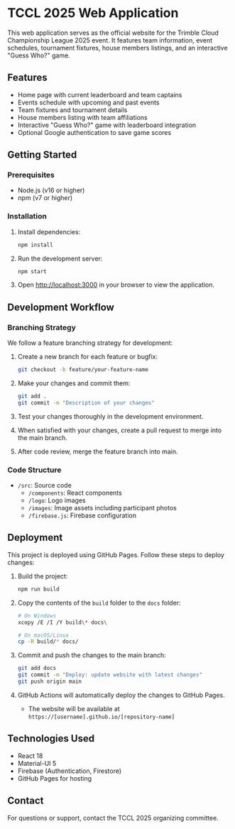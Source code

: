 # TCCL 2025 Web Application

This web application serves as the official website for the Trimble Cloud Championship League 2025 event. It features team information, event schedules, tournament fixtures, house members listings, and an interactive "Guess Who?" game.

## Features

- Home page with current leaderboard and team captains
- Events schedule with upcoming and past events
- Team fixtures and tournament details
- House members listing with team affiliations
- Interactive "Guess Who?" game with leaderboard integration
- Optional Google authentication to save game scores

## Getting Started

### Prerequisites

- Node.js (v16 or higher)
- npm (v7 or higher)

### Installation

1. Install dependencies:
   ```bash
   npm install
   ```

2. Run the development server:
   ```bash
   npm start
   ```

3. Open [http://localhost:3000](http://localhost:3000) in your browser to view the application.

## Development Workflow

### Branching Strategy

We follow a feature branching strategy for development:

1. Create a new branch for each feature or bugfix:
   ```bash
   git checkout -b feature/your-feature-name
   ```

2. Make your changes and commit them:
   ```bash
   git add .
   git commit -m "Description of your changes"
   ```

3. Test your changes thoroughly in the development environment.

4. When satisfied with your changes, create a pull request to merge into the main branch.

5. After code review, merge the feature branch into main.

### Code Structure

- `/src`: Source code
  - `/components`: React components
  - `/logo`: Logo images
  - `/images`: Image assets including participant photos
  - `/firebase.js`: Firebase configuration

## Deployment

This project is deployed using GitHub Pages. Follow these steps to deploy changes:

1. Build the project:
   ```bash
   npm run build
   ```

2. Copy the contents of the `build` folder to the `docs` folder:
   ```bash
   # On Windows
   xcopy /E /I /Y build\* docs\
   
   # On macOS/Linux
   cp -R build/* docs/
   ```

3. Commit and push the changes to the main branch:
   ```bash
   git add docs
   git commit -m "Deploy: update website with latest changes"
   git push origin main
   ```

4. GitHub Actions will automatically deploy the changes to GitHub Pages.
   - The website will be available at `https://[username].github.io/[repository-name]`

## Technologies Used

- React 18
- Material-UI 5
- Firebase (Authentication, Firestore)
- GitHub Pages for hosting

## Contact

For questions or support, contact the TCCL 2025 organizing committee.